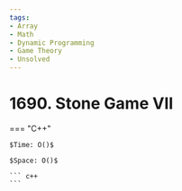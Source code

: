 ```yaml
---
tags:
- Array
- Math
- Dynamic Programming
- Game Theory
- Unsolved
---
```



# 1690. Stone Game VII

=== "C++"

    $Time: O()$

    $Space: O()$

    ``` c++
    ```